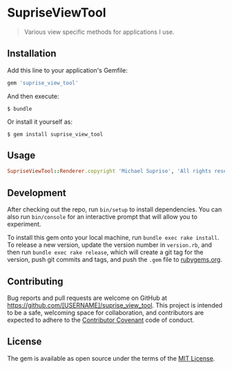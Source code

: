 # SupriseViewTool

> Various view specific methods for applications I use.

## Installation

Add this line to your application's Gemfile:

```ruby
gem 'suprise_view_tool'
```

And then execute:

    $ bundle

Or install it yourself as:

    $ gem install suprise_view_tool

## Usage

```ruby
SupriseViewTool::Renderer.copyright 'Michael Suprise', 'All rights reserved'
```

## Development

After checking out the repo, run `bin/setup` to install dependencies. You can also run `bin/console` for an interactive prompt that will allow you to experiment.

To install this gem onto your local machine, run `bundle exec rake install`. To release a new version, update the version number in `version.rb`, and then run `bundle exec rake release`, which will create a git tag for the version, push git commits and tags, and push the `.gem` file to [rubygems.org](https://rubygems.org).

## Contributing

Bug reports and pull requests are welcome on GitHub at https://github.com/[USERNAME]/suprise_view_tool. This project is intended to be a safe, welcoming space for collaboration, and contributors are expected to adhere to the [Contributor Covenant](http://contributor-covenant.org) code of conduct.


## License

The gem is available as open source under the terms of the [MIT License](http://opensource.org/licenses/MIT).

